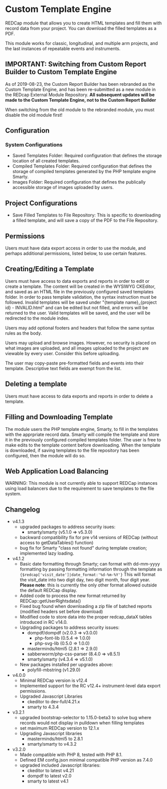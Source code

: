 # Custom Template Engine
REDCap module that allows you to create HTML templates and fill them with record data from your project. You can download the filled templates as a PDF.

This module works for classic, longitudinal, and multiple arm projects, and the last instances of repeatable events and instruments.

## IMPORTANT: Switching from Custom Report Builder to Custom Template Engine

As of 2019-08-23, the Custom Report Builder has been rebranded as the Custom Template Engine, and has been re-submitted as a new module in the REDcap External Module Repository. __All subsequent updates will be made to the Custom Template Engine, not to the Custom Report Builder__

When switching from the old module to the rebranded module, you must disable the old module first!

## Configuration

### System Configurations
- Saved Templates Folder: Required configuration that defines the storage location of all created templates. 
- Compiled Templates Folder: Required configuration that defines the storage of compiled templates generated by the PHP template engine Smarty.
- Images Folder: Required configuration that defines the publically accessible storage of images uploaded by users. 

## Project Configurations
- Save Filled Templates to File Repository: This is specific to downloading a filled template, and will save a copy of the PDF to the File Repository. 

## Permissions

Users must have data export access in order to use the module, and perhaps additional permissions, listed below, to use certain features. 

## Creating/Editing a Template

Users must have access to data exports and reports in order to edit or create a template. The content will be created in the WYSIWYG CKEditor, and saved as an HTML file in the previously configured saved templates folder. In order to pass template validation, the syntax instruction must be followed. Invalid templates will be saved under "{template name}_{project id} - INVALID.html" and can be edited but not filled, and errors will be returned to the user. Valid templates will be saved, and the user will be redirected to the module index.

Users may add optional footers and headers that follow the same syntax rules as the body.

Users may upload and browse images. However, no security is placed on what images are uploaded, and all images uploaded to the project are viewable by every user. Consider this before uploading.

The user may copy-paste pre-formatted fields and events into their template. Descriptive text fields are exempt from the list. 

## Deleting a template

Users must have access to data exports and reports in order to delete a template. 

## Filling and Downloading Template

The module users the PHP template engine, Smarty, to fill in the templates with the apprpriate record data. Smarty will compile the template and store it in the previously configured compiled templates folder. The user is free to make edits to the template content before downloading. When the template is downloaded, if saving templates to the file repository has been configured, then the module will do so.

##  Web Application Load Balancing

WARNING:  This module is not currently able to support REDCap instances using load balancers due to the requirement to save templates to the file system.

##  Changelog
* v4.1.3
  * upgraded packages to address security isues:
    * smarty/smarty (v5.1.0 => v5.3.0)
  * backward compatibility fix for pre v14 versions of REDCap (without access to getDataTables() function)
  * bug fix for Smarty "class not found" during template creation; implemented lazy loading.
* v4.1.2
  * Basic date formatting through Smarty; can format with dd-mm-yyyy formatting by passing formatting information through the template as ```{$redcap['visit_date']|date_format:'%d-%m-%Y'}``` This will format the visit_date into two digit day, two digit month, four digit year. **Please note**: this is currently the only other format allowed outside the default REDCap display.
  * Added code to process the new format returned by REDCap::getUserRightsdata()
  * Fixed bug found when downloading a zip file of batched reports (modified headers set before download)
  * Modified code to store data into the proper redcap_dataX tables introduced in RC v14.0.
  * Upgrading packages to address security issues:
    * dompdf/dompdf (v2.0.3 => v3.0.0)
      * php-font-lib (0.5.4 => 1.0.0)
      * php-svg-lib (0.5.0 => 1.0.0)
    * masterminds/html5 (2.8.1 => 2.9.0)
    * sabberworm/php-css-parser (8.4.0 => v8.5.1)
    * smarty/smarty (v4.3.4 => v5.1.0)
  * New packages installed per upgrades above:
    * polyfill-mbstring (v1.29.0)
* v4.0.0
  * Minimal REDCap version is v12.4
  * Implemented support for the RC v12.4+ instrument-level data export permissions.
  * Upgraded Javascript Libraries
    * ckeditor to dev-full/4.21.x
    * smarty to 4.3.4
* v3.2.1
  * upgraded bootstrap-selector to 1.15.0-beta3 to solve bug where records would not display in pulldown when filling templates
  * set maximum REDCap version to 12.1.x
  * Upgrading Javascript libraries
    * masterminds/html5 to 2.8.1
    * smarty/smarty to v4.3.2
* v3.2.0
  * Made compatible with PHP 8, tested with PHP 8.1.
  * Defined EM config.json minimal compatible PHP version as 7.4.0
  * upgraded included Javascript libraries:
    * ckeditor to latest v4.21
    * dompdf to latest v2.0
    * smarty to latest v4.1

